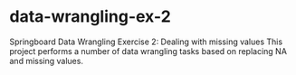 # data-wrangling-ex-2
Springboard Data Wrangling Exercise 2: Dealing with missing values
This project performs a number of data wrangling tasks based on replacing NA and missing values.
